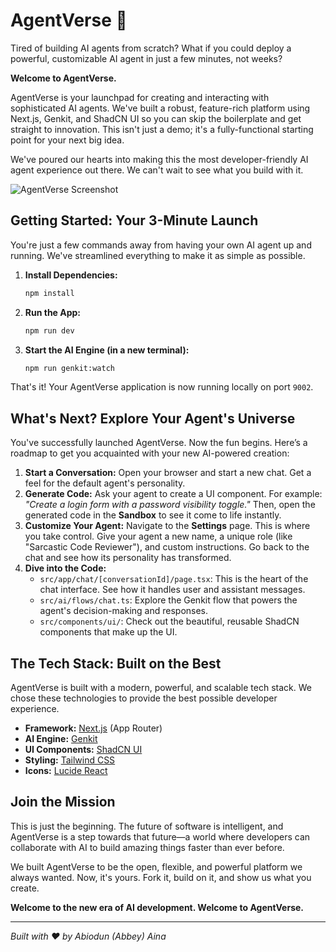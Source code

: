 
# AgentVerse 🚀

Tired of building AI agents from scratch? What if you could deploy a powerful, customizable AI agent in just a few minutes, not weeks? 

**Welcome to AgentVerse.**

AgentVerse is your launchpad for creating and interacting with sophisticated AI agents. We've built a robust, feature-rich platform using Next.js, Genkit, and ShadCN UI so you can skip the boilerplate and get straight to innovation. This isn't just a demo; it's a fully-functional starting point for your next big idea.

We've poured our hearts into making this the most developer-friendly AI agent experience out there. We can't wait to see what you build with it.

![AgentVerse Screenshot](https://i.pinimg.com/736x/d0/46/d1/d046d11e3645c018903a28a6ab582676.jpg)

## Getting Started: Your 3-Minute Launch

You're just a few commands away from having your own AI agent up and running. We've streamlined everything to make it as simple as possible.

1.  **Install Dependencies:**
    ```bash
    npm install
    ```
2.  **Run the App:**
    ```bash
    npm run dev
    ```
3.  **Start the AI Engine (in a new terminal):**
    ```bash
    npm run genkit:watch
    ```

That's it! Your AgentVerse application is now running locally on port `9002`.

## What's Next? Explore Your Agent's Universe

You've successfully launched AgentVerse. Now the fun begins. Here’s a roadmap to get you acquainted with your new AI-powered creation:

1.  **Start a Conversation:** Open your browser and start a new chat. Get a feel for the default agent's personality.
2.  **Generate Code:** Ask your agent to create a UI component. For example: *"Create a login form with a password visibility toggle."* Then, open the generated code in the **Sandbox** to see it come to life instantly.
3.  **Customize Your Agent:** Navigate to the **Settings** page. This is where you take control. Give your agent a new name, a unique role (like "Sarcastic Code Reviewer"), and custom instructions. Go back to the chat and see how its personality has transformed.
4.  **Dive into the Code:**
    *   `src/app/chat/[conversationId]/page.tsx`: This is the heart of the chat interface. See how it handles user and assistant messages.
    *   `src/ai/flows/chat.ts`: Explore the Genkit flow that powers the agent's decision-making and responses.
    *   `src/components/ui/`: Check out the beautiful, reusable ShadCN components that make up the UI.

## The Tech Stack: Built on the Best

AgentVerse is built with a modern, powerful, and scalable tech stack. We chose these technologies to provide the best possible developer experience.

- **Framework:** [Next.js](https://nextjs.org/) (App Router)
- **AI Engine:** [Genkit](https://firebase.google.com/docs/genkit)
- **UI Components:** [ShadCN UI](https://ui.shadcn.com/)
- **Styling:** [Tailwind CSS](https://tailwindcss.com/)
- **Icons:** [Lucide React](https://lucide.dev/guide/packages/lucide-react)

## Join the Mission

This is just the beginning. The future of software is intelligent, and AgentVerse is a step towards that future—a world where developers can collaborate with AI to build amazing things faster than ever before.

We built AgentVerse to be the open, flexible, and powerful platform we always wanted. Now, it's yours. Fork it, build on it, and show us what you create.

**Welcome to the new era of AI development. Welcome to AgentVerse.**

---

*Built with ❤️ by Abiodun (Abbey) Aina*

